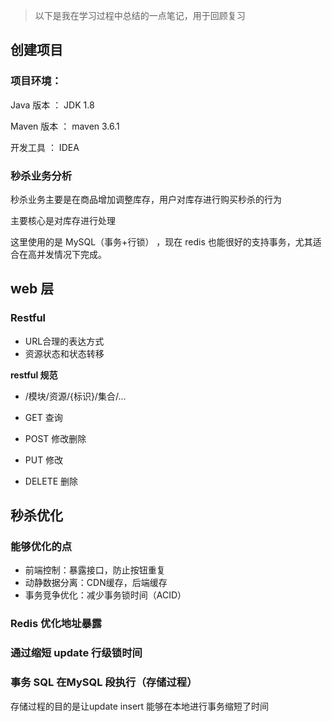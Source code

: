 
> 以下是我在学习过程中总结的一点笔记，用于回顾复习
## 创建项目

### 项目环境：

Java 版本 ： JDK 1.8

Maven 版本 ： maven 3.6.1

开发工具 ： IDEA


### 秒杀业务分析

秒杀业务主要是在商品增加调整库存，用户对库存进行购买秒杀的行为

主要核心是对库存进行处理

这里使用的是 MySQL（事务+行锁） ，现在 redis 也能很好的支持事务，尤其适合在高并发情况下完成。

## web 层
### Restful

- URL合理的表达方式
- 资源状态和状态转移

**restful 规范**

- /模块/资源/{标识}/集合/...

- GET 查询
- POST 修改删除
- PUT 修改
- DELETE 删除

## 秒杀优化

### 能够优化的点

- 前端控制：暴露接口，防止按钮重复
- 动静数据分离：CDN缓存，后端缓存
- 事务竞争优化：减少事务锁时间（ACID）

### Redis 优化地址暴露

### 通过缩短 update 行级锁时间

### 事务 SQL 在MySQL 段执行（存储过程）

存储过程的目的是让update insert 能够在本地进行事务缩短了时间

